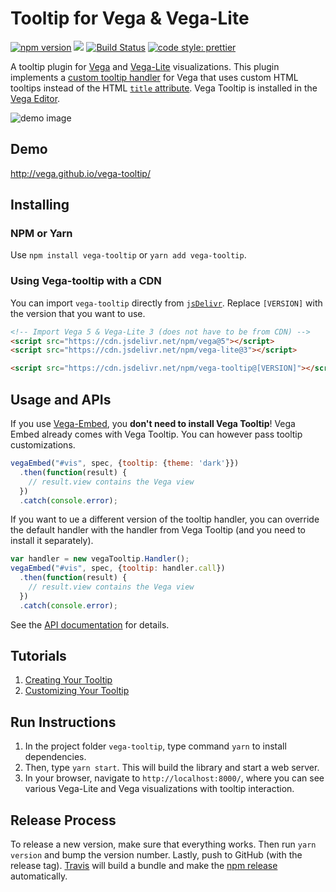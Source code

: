 # Tooltip for Vega & Vega-Lite
[![npm version](https://img.shields.io/npm/v/vega-tooltip.svg)](https://www.npmjs.com/package/vega-tooltip)
[![](https://data.jsdelivr.com/v1/package/npm/vega-tooltip/badge?style=rounded)](https://www.jsdelivr.com/package/npm/vega-tooltip)
[![Build Status](https://travis-ci.org/vega/vega-tooltip.svg?branch=master)](https://travis-ci.org/vega/vega-tooltip)
[![code style: prettier](https://img.shields.io/badge/code_style-prettier-ff69b4.svg?style=rounded)](https://github.com/prettier/prettier)


A tooltip plugin for [Vega](http://vega.github.io/vega/) and [Vega-Lite](https://vega.github.io/vega-lite/) visualizations. This plugin implements a [custom tooltip handler](https://vega.github.io/vega/docs/api/view/#view_tooltip) for Vega that uses custom HTML tooltips instead of the HTML [`title` attribute](https://developer.mozilla.org/en-US/docs/Web/API/HTMLElement/title). Vega Tooltip is installed in the [Vega Editor](https://vega.github.io/editor/).

![demo image](demo.png "a tooltip for a Vega-Lite scatterplot")

## Demo

http://vega.github.io/vega-tooltip/

## Installing

### NPM or Yarn

Use `npm install vega-tooltip` or `yarn add vega-tooltip`.

### Using Vega-tooltip with a CDN

You can import `vega-tooltip` directly from [`jsDelivr`](https://www.jsdelivr.com/package/npm/vega-tooltip). Replace `[VERSION]` with the version that you want to use.

```html
<!-- Import Vega 5 & Vega-Lite 3 (does not have to be from CDN) -->
<script src="https://cdn.jsdelivr.net/npm/vega@5"></script>
<script src="https://cdn.jsdelivr.net/npm/vega-lite@3"></script>

<script src="https://cdn.jsdelivr.net/npm/vega-tooltip@[VERSION]"></script>
```

## Usage and APIs

If you use [Vega-Embed](https://github.com/vega/vega-embed), you **don't need to install Vega Tooltip**! Vega Embed already comes with Vega Tooltip. You can however pass tooltip customizations.

```js
vegaEmbed("#vis", spec, {tooltip: {theme: 'dark'}})
  .then(function(result) {
    // result.view contains the Vega view
  })
  .catch(console.error);
```

If you want to ue a different version of the tooltip handler, you can override the default handler with the handler from Vega Tooltip (and you need to install it separately).

```js
var handler = new vegaTooltip.Handler();
vegaEmbed("#vis", spec, {tooltip: handler.call})
  .then(function(result) {
    // result.view contains the Vega view
  })
  .catch(console.error);
```

See the [API documentation](docs/APIs.md) for details.

## Tutorials

1. [Creating Your Tooltip](docs/creating_your_tooltip.md)
2. [Customizing Your Tooltip](docs/customizing_your_tooltip.md)

## Run Instructions

1. In the project folder `vega-tooltip`, type command `yarn` to install dependencies.
2. Then, type `yarn start`. This will build the library and start a web server.
3. In your browser, navigate to `http://localhost:8000/`, where you can see various Vega-Lite and Vega visualizations with tooltip interaction.

## Release Process

To release a new version, make sure that everything works. Then run `yarn version` and bump the version number. Lastly, push to GitHub (with the release tag). [Travis](https://travis-ci.org/vega/vega-tooltip/builds) will build a bundle and make the [npm release](https://www.npmjs.com/package/vega-tooltip) automatically.
